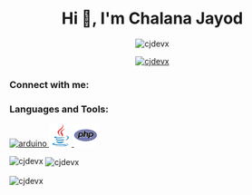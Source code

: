 <h1 align="center">Hi 👋, I'm Chalana Jayod</h1>

<p align="center"> <img src="https://komarev.com/ghpvc/?username=cjdevx&label=Profile%20views&color=0e75b6&style=flat" alt="cjdevx" /> </p>

<p align="center"> <a href="https://github.com/ryo-ma/github-profile-trophy"><img src="https://github-profile-trophy.vercel.app/?username=cjdevx" alt="cjdevx" /></a> </p>

<h3 align="left">Connect with me:</h3>
<p align="left"></p>

<h3 align="left">Languages and Tools:</h3>
<p align="left">
  <a href="https://www.arduino.cc/" target="_blank" rel="noreferrer"> <img src="https://cdn.worldvectorlogo.com/logos/arduino-1.svg" alt="arduino" width="40" height="40"/> </a> 
  <a href="https://www.java.com" target="_blank" rel="noreferrer"> <img src="https://raw.githubusercontent.com/devicons/devicon/master/icons/java/java-original.svg" alt="java" width="40" height="40"/> </a> 
  <a href="https://www.php.net" target="_blank" rel="noreferrer"> <img src="https://raw.githubusercontent.com/devicons/devicon/master/icons/php/php-original.svg" alt="php" width="40" height="40"/> </a> 
</p>

<p><img align="left" src="https://github-readme-stats.vercel.app/api/top-langs?username=cjdevx&show_icons=true&locale=en&layout=compact" alt="cjdevx" /></p>

<p>&nbsp;<img align="center" src="https://github-readme-stats.vercel.app/api?username=cjdevx&show_icons=true&locale=en" alt="cjdevx" /></p>

<p><img align="center" src="https://github-readme-streak-stats.herokuapp.com/?user=cjdevx&" alt="cjdevx" /></p>
